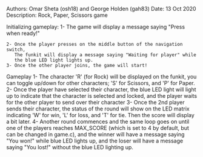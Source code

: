 Authors: Omar Sheta (osh18) and George Holden (gah83)
Date: 13 Oct 2020
Description: Rock, Paper, Scissors game

Initializing gameplay:
    1- The game will display a message saying "Press when ready!"
    
    
    2- Once the player presses on the middle button of the navigation switch,
       The funkit will display a message saying "Waiting for player" while
       the blue LED light lights up.
    3- Once the other player joins, the game will start!
    

Gameplay
    1- The character 'R' (for Rock) will be displayed on the funkit, you can 
       toggle up/down for other characters; 'S' for Scissors, and 'P' for Paper.
    2- Once the player have selected their character, the blue LED light 
       will light up to indicate that the character is selected and locked, and
       the player waits for the other player to send over their character
    3- Once the 2nd player sends their character, the status of the round will
       show on the LED matrix indicating 'W' for win, 'L' for loss, and 'T' for
       tie. Then the score will display a bit later.
    4- Another round commences and the same loop goes on until one of the players
       reaches MAX_SCORE (which is set to 4 by default, but can be changed in
       game.c), and the winner will have a message saying "You won!" while blue
       LED lights up, and the loser will have a message saying "You lost!" without
       the blue LED lighting up.